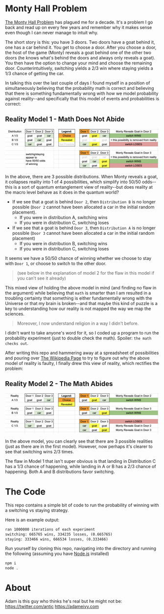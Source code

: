 # Monty Hall Problem

[The Monty Hall Problem](https://en.wikipedia.org/wiki/Monty_Hall_problem) has plagued me for a decade. It's a problem I go back and read up on every few years and remember why it makes sense even though I can never manage to intuit why.

The short story is this: you have 3 doors. Two doors have a goat behind it, one has a car behind it. You get to choose a door. After you choose a door, the host of the game (Monty) reveals a goat behind one of the other two doors (he knows what's behind the doors and always only reveals a goat). You then have the option to change your mind and choose the remaining door. Counterintuitively, switching yields a 2/3 win where staying yields a 1/3 chance of getting the car.

In talking this over the last couple of days I found myself in a position of simultaneously believing that the probability math is correct and believing that there is something fundamentally wrong with how we model probability against reality--and specifically that this model of events and probabilities is correct:

## Reality Model 1 - Math Does Not Abide
![Faulty but intuitive view](faulty.png)

In the above, there are 3 possible distributions. When Monty reveals a goat, it collapses reality into 1 of 4 possibilities, which simplify into 50/50 odds--this is a sort of quantum entanglement view of reality--but does reality at the macro level behave as it does in the quantum world? 
- If we see that a goat is behind `Door 2`, then `Distribution B` is no longer possible (`Door 2` cannot have been allocated a car in the initial random placement).
    - If you were in distribution A, switching wins
    - If you were in distribution C, switching loses
- If we see that a goat is behind `Door 3`, then `Distribution A` is no longer possible (`Door 3` cannot have been allocated a car in the initial random placement)
    - If you were in distribution B, switching wins
    - If you were in distribution C, switching loses

It seems we have a 50/50 chance of winning whether we choose to stay with `Door 1`, or choose to switch to the other door.

> (see below in the explanation of model 2 for the flaw in this model if you can't see it already)

This mixed view of holding the above model in mind (and finding no flaw in the argument) while believing that `math` is smarter than I am resulted in a troubling certainty that something is either fundamentally wrong with the Universe or that my brain is broken--and that maybe this kind of puzzle is a key to understanding how our reality is not mapped the way we map the sciences.
> Moreover, I now understand religion in a way I didn't before.

I didn't want to take anyone's word for it, so I coded up a program to run the probability experiment (just to double check the math). Spoiler: `the math checks out`.

After writing this repo and hammering away at a spreadsheet of possibilities and pouring over [The Wikipedia Page](https://en.wikipedia.org/wiki/Monty_Hall_problem) to try to figure out why the above model of reality is faulty, I finally drew this view of reality, which rectifies the problem:

## Reality Model 2 - The Math Abides
![Probability view](probability.png)

In the above model, you can clearly see that there are 3 possible realities (just as there are in the first model). However, now perhaps it's clearer to see that switching wins 2/3 times. 

The flaw in Model 1 that isn't super obvious is that landing in Distribution C has a 1/3 chance of happening, while landing in A or B has a 2/3 chance of happening. Both A and B distributions favor switching.

# The Code

This repo contains a simple bit of code to run the probability of winning with a switching vs staying strategy.

Here is an example output:

```
ran 1000000 iterations of each experiment
switching: 665765 wins, 334235 losses, (0.665765)
staying: 333466 wins, 666534 losses, (0.333466)
```

Run yourself by cloning this repo, navigating into the directory and running the following (assuming you have [Node.js](https://nodejs.org/en/) installed)

```
npm i
node .
```

# About

Adam is this guy who thinks he's real but he might not be: https://twitter.com/antic
https://adameivy.com